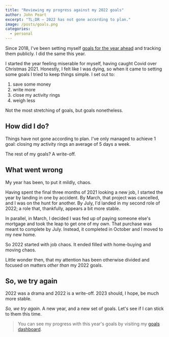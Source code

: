 ```yaml
---
title: "Reviewing my progress against my 2022 goals"
author: John Peart
excerpt: "TL;DR – 2022 has not gone according to plan."
image: /posts/goals.png
categories:
  - personal
---
```


Since 2018, I've been setting myself [goals for the year ahead](/goals/) and tracking them publicly. I did the same this year.

I started the year feeling miserable for myself, having caught Covid over Christmas 2021. Honestly, I felt like I was dying, so when it came to setting some goals I tried to keep things simple. I set out to:

1. save some money
2. write more
3. close my activity rings
4. weigh less

Not the most stretching of goals, but goals nonetheless.

## How did I do?

Things have not gone according to plan. I've only managed to achieve 1 goal: closing my activity rings an average of 5 days a week.

The rest of my goals? A write-off.

## What went wrong

My year has been, to put it mildly, chaos.

Having spent the final three months of 2021 looking a new job, I started the year by landing in one by accident. By March, that project was cancelled, and I was on the hunt for another. By July, I'd landed in my second role of 2022; a role that, thankfully, appears a bit more stable.

In parallel, in March, I decided I was fed up of paying someone else's mortgage and took the leap to get one of my own. That purchase was meant to complete by July. Instead, it completed in October and I moved to my new home.

So 2022 started with job chaos. It ended filled with home-buying and moving chaos.

Little wonder then, that my attention has been otherwise divided and focused on matters _other than_ my 2022 goals.

## So, we try again

2022 was a drama and 2022 is a write-off. 2023 should, I hope, be much more stable.

_So, we try again._ A new year, and a new set of goals. Let's see if I can stick to them this time.

> You can see my progress with this year's goals by visiting my [goals dashboard](/goals/2022).
